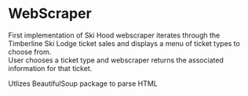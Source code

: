 # WebScraper
First implementation of Ski Hood webscraper iterates through the Timberline Ski Lodge ticket sales and displays a menu of ticket types to choose from.  
User chooses a ticket type and webscraper returns the associated information for that ticket.

Utlizes BeautifulSoup package to parse HTML
